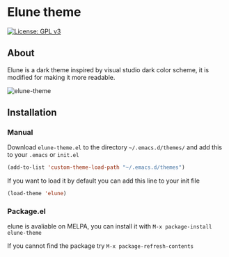 # Elune theme

[![License: GPL v3](https://img.shields.io/badge/License-GPLv3-green.svg)](https://www.gnu.org/licenses/gpl-3.0)

## About
Elune is a dark theme inspired by visual studio dark color scheme, it
is modified for making it more readable.

![elune-theme](https://user-images.githubusercontent.com/53369750/238607312-4207a62a-a289-46ab-813e-2b2bb750c5f3.png)

## Installation

### Manual

Download `elune-theme.el` to the directory `~/.emacs.d/themes/` and add this
to your `.emacs` or `init.el`

```lisp
(add-to-list 'custom-theme-load-path "~/.emacs.d/themes")
```
If you want to load it by default you can add this line to your init file
```lisp
(load-theme 'elune)
```

### Package.el

elune is avaliable on MELPA, you can install it with
`M-x package-install elune-theme`

If you cannot find the package try `M-x package-refresh-contents`
